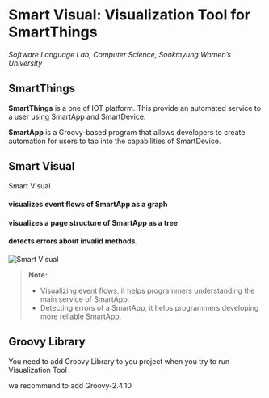 Smart Visual: Visualization Tool for SmartThings
===================
*Software Language Lab, Computer Science, Sookmyung Women’s University*


SmartThings
-------------

**SmartThings** is a one of IOT platform. This provide an automated service to a user using SmartApp and SmartDevice.

**SmartApp** is a Groovy-based program that allows developers to create automation for users to tap into the capabilities of SmartDevice.


Smart Visual
-------------
Smart Visual
#### visualizes event flows of SmartApp as a graph
#### visualizes a page structure of SmartApp as a tree 
#### detects errors about invalid methods.

![Smart Visual](https://github.com/baknayeon/smartvisual/blob/master/main22.png)


> **Note:**
> - Visualizing event flows, it helps programmers understanding the main service of SmartApp. 
> - Detecting errors of a SmartApp, it helps programmers developing more reliable SmartApp. 


Groovy Library
-------------
You need to add Groovy Library to you project when you try to run Visualization Tool

we recommend to add Groovy-2.4.10


